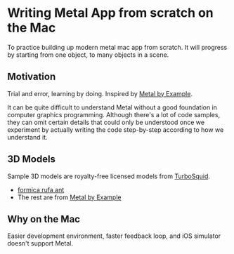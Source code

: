 # Writing Metal App from scratch on the Mac

To practice building up modern metal mac app from scratch. It will progress by starting from one object, to many objects in a scene.

## Motivation

Trial and error, learning by doing. Inspired by [Metal by Example](http://metalbyexample.com/modern-metal-2/).

It can be quite difficult to understand Metal without a good foundation in computer graphics programming. Although there's a lot of code samples, they can omit certain details that could only be understood once we experiment by actually writing the code step-by-step according to how we understand it.

## 3D Models

Sample 3D models are royalty-free licensed models from [TurboSquid](https://www.turbosquid.com/Search/3D-Models).

* [formica rufa ant](https://www.turbosquid.com/3d-models/3d-model-formica-rufa-ant/388875)
* The rest are from [Metal by Example](http://metalbyexample.com/modern-metal-2/)


## Why on the Mac

Easier development environment, faster feedback loop, and iOS simulator doesn't support Metal.
